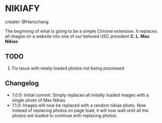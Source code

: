 NIKIAFY
===
creater: @Hanschang

The beginning of what is going to be a simple Chrome extension.
It replaces all images on a website into one of our beloved USC president
<b>C. L. Max Nikias</b>

TODO
---
1. Fix issue with newly loaded photos not being processed

Changelog
---
* 1.0.0: Initial commit. Simply replaces all initially loaded images with a single photo of Max Nikias
* 1.1.0: Images will now be replaced with a random nikias photo. Now instead of replacing photos on page load, it will now wait until all the photos are loaded to continue with replacing photos.